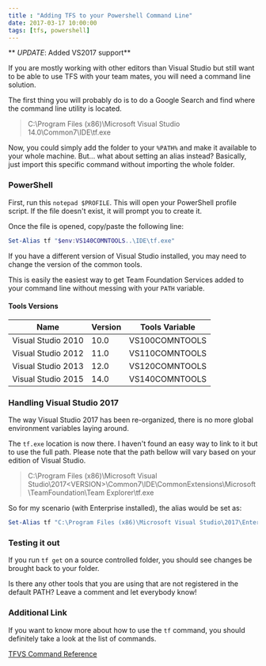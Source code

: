 ```yaml
---
title : "Adding TFS to your Powershell Command Line"
date: 2017-03-17 10:00:00
tags: [tfs, powershell]
---
```


** *UPDATE*: Added VS2017 support**

If you are mostly working with other editors than Visual Studio but still want to be able to use TFS with your team mates, you will need a command line solution.

The first thing you will probably do is to do a Google Search and find where the command line utility is located.

> C:\Program Files (x86)\Microsoft Visual Studio 14.0\Common7\IDE\tf.exe

Now, you could simply add the folder to your `%PATH%` and make it available to your whole machine. But... what about setting an alias instead? Basically, just import this specific command without importing the whole folder.

### PowerShell

First, run this `notepad $PROFILE`. This will open your PowerShell profile script. If the file doesn't exist, it will prompt you to create it.

Once the file is opened, copy/paste the following line:

```powershell
Set-Alias tf "$env:VS140COMNTOOLS..\IDE\tf.exe"
```

If you have a different version of Visual Studio installed, you may need to change the version of the common tools.

This is easily the easiest way to get Team Foundation Services added to your command line without messing with your `PATH` variable.

#### Tools Versions

| Name                | Version | Tools Variable |
| ---                 | ---     | ---            |
| Visual Studio 2010  | 10.0    | VS100COMNTOOLS |
| Visual Studio 2012  | 11.0    | VS110COMNTOOLS |
| Visual Studio 2013  | 12.0    | VS120COMNTOOLS |
| Visual Studio 2015  | 14.0    | VS140COMNTOOLS |

### Handling Visual Studio 2017

The way Visual Studio 2017 has been re-organized, there is no more global environment variables laying around.

The `tf.exe` location is now there. I haven't found an easy way to link to it but to use the full path. Please note that the path bellow will vary based on your edition of Visual Studio.

> C:\Program Files (x86)\Microsoft Visual Studio\2017\<VERSION>\Common7\IDE\CommonExtensions\Microsoft\TeamFoundation\Team Explorer\tf.exe

So for my scenario (with Enterprise installed), the alias would be set as:

```powershell
Set-Alias tf "C:\Program Files (x86)\Microsoft Visual Studio\2017\Enterprise\Common7\IDE\CommonExtensions\Microsoft\TeamFoundation\Team Explorer\tf.exe"
```

### Testing it out

If you run `tf get` on a source controlled folder, you should see changes be brought back to your folder.

Is there any other tools that you are using that are not registered in the default PATH? Leave a comment and let everybody know!

### Additional Link

If you want to know more about how to use the `tf` command, you should definitely take a look at the list of commands.

[TFVS Command Reference](https://www.visualstudio.com/en-us/docs/tfvc/use-team-foundation-version-control-commands)
